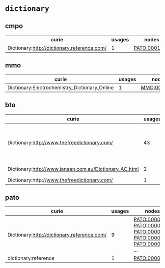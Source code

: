 # `dictionary`

## cmpo

| curie                                       |   usages | nodes                                                       |
|---------------------------------------------|----------|-------------------------------------------------------------|
| Dictionary:http://dictionary.reference.com/ |        1 | [PATO:0001303](http://purl.obolibrary.org/obo/PATO_0001303) |

## mmo

| curie                                         |   usages | nodes                                                     |
|-----------------------------------------------|----------|-----------------------------------------------------------|
| Dictionary:Electrochemistry_Dictionary_Online |        1 | [MMO:0000227](http://purl.obolibrary.org/obo/MMO_0000227) |

## bto

| curie                                                  |   usages | nodes                                                                                                                                                                                                                                                                                                      |
|--------------------------------------------------------|----------|------------------------------------------------------------------------------------------------------------------------------------------------------------------------------------------------------------------------------------------------------------------------------------------------------------|
| Dictionary:http://www.thefreedictionary.com/           |       43 | [BTO:0000219](http://purl.obolibrary.org/obo/BTO_0000219), [BTO:0001056](http://purl.obolibrary.org/obo/BTO_0001056), [BTO:0002046](http://purl.obolibrary.org/obo/BTO_0002046), [BTO:0002244](http://purl.obolibrary.org/obo/BTO_0002244), [BTO:0002254](http://purl.obolibrary.org/obo/BTO_0002254), ... |
| Dictionary:http://www.jansen.com.au/Dictionary_AC.html |        2 | [BTO:0002366](http://purl.obolibrary.org/obo/BTO_0002366), [BTO:0006208](http://purl.obolibrary.org/obo/BTO_0006208)                                                                                                                                                                                       |
| Dictionary:http\://www.thefreedictionary.com/          |        1 | [BTO:0006474](http://purl.obolibrary.org/obo/BTO_0006474)                                                                                                                                                                                                                                                  |

## pato

| curie                                       |   usages | nodes                                                                                                                                                                                                                                                                                                                |
|---------------------------------------------|----------|----------------------------------------------------------------------------------------------------------------------------------------------------------------------------------------------------------------------------------------------------------------------------------------------------------------------|
| Dictionary:http://dictionary.reference.com/ |        9 | [PATO:0000318](http://purl.obolibrary.org/obo/PATO_0000318), [PATO:0000320](http://purl.obolibrary.org/obo/PATO_0000320), [PATO:0000322](http://purl.obolibrary.org/obo/PATO_0000322), [PATO:0000323](http://purl.obolibrary.org/obo/PATO_0000323), [PATO:0000324](http://purl.obolibrary.org/obo/PATO_0000324), ... |
| dictionary:reference                        |        1 | [PATO:0000389](http://purl.obolibrary.org/obo/PATO_0000389)                                                                                                                                                                                                                                                          |

